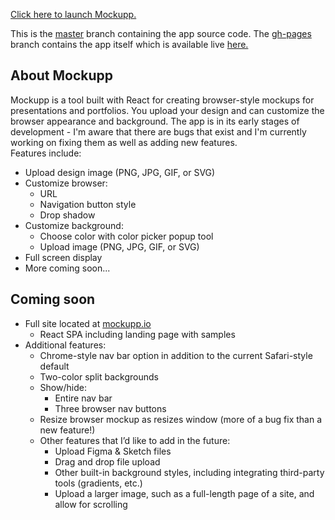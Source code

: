 [Click here to launch Mockupp.](https://johnbarkley.github.io/mockupp)

This is the [master](https://github.com/johnbarkley/mockupp/tree/master) branch containing the app source code. The [gh-pages](https://github.com/johnbarkley/mockupp/tree/gh-pages) branch contains the app itself which is available live [here.](https://johnbarkley.github.io/mockupp)

## About Mockupp
Mockupp is a tool built with React for creating browser-style mockups for presentations and portfolios. You upload your design and can customize the browser appearance and background. The app is in its early stages of development - I'm aware that there are bugs that exist and I'm currently working on fixing them as well as adding new features.<br>
Features include:
- Upload design image (PNG, JPG, GIF, or SVG)
- Customize browser:
    - URL
    - Navigation button style
    - Drop shadow
- Customize background:
    - Choose color with color picker popup tool
    - Upload image (PNG, JPG, GIF, or SVG)
- Full screen display
- More coming soon...

## Coming soon
- Full site located at [mockupp.io](https://mockupp.io)
    - React SPA including landing page with samples
- Additional features:
    - Chrome-style nav bar option in addition to the current Safari-style default
    - Two-color split backgrounds
    - Show/hide:
        - Entire nav bar
        - Three browser nav buttons
    - Resize browser mockup as resizes window (more of a bug fix than a new feature!)
    - Other features that I’d like to add in the future:
        - Upload Figma & Sketch files
        - Drag and drop file upload
        - Other built-in background styles, including integrating third-party tools (gradients, etc.)
        - Upload a larger image, such as a full-length page of a site, and allow for scrolling
